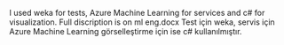 I used weka for tests, Azure Machine Learning for services and c# for visualization. Full discription is on ml eng.docx
Test için weka, servis için Azure Machine Learning görselleştirme için ise c# kullanılmıştır.
